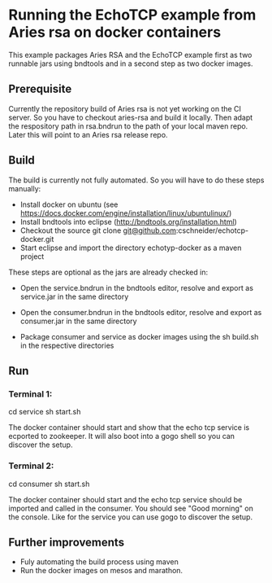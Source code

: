 # Running the EchoTCP example from Aries rsa on docker containers

This example packages Aries RSA and the EchoTCP example first as two runnable jars using bndtools
and in a second step as two docker images.

## Prerequisite

Currently the repository build of Aries rsa is not yet working on the CI server.
So you have to checkout aries-rsa and build it locally.
Then adapt the respository path in rsa.bndrun to the path of your local maven repo.
Later this will point to an Aries rsa release repo.

## Build

The build is currently not fully automated. So you will have to do these steps manually:

- Install docker on ubuntu (see https://docs.docker.com/engine/installation/linux/ubuntulinux/)
- Install bndtools into eclipse (http://bndtools.org/installation.html)
- Checkout the source git clone git@github.com:cschneider/echotcp-docker.git
- Start eclipse and import the directory echotyp-docker as a maven project

These steps are optional as the jars are already checked in:
- Open the service.bndrun in the bndtools editor, resolve and export as service.jar in the same directory
- Open the consumer.bndrun in the bndtools editor, resolve and export as consumer.jar in the same directory

- Package consumer and service as docker images using the sh build.sh in the respective directories

## Run

### Terminal 1:
cd service
sh start.sh

The docker container should start and show that the echo tcp service is ecported to zookeeper.
It will also boot into a gogo shell so you can discover the setup.

### Terminal 2:
cd consumer
sh start.sh

The docker container should start and the echo tcp service should be imported and called in the consumer.
You should see "Good morning" on the console. Like for the service you can use gogo to discover the setup.

## Further improvements

- Fuly automating the build process using maven
- Run the docker images on mesos and marathon.

